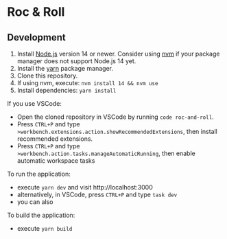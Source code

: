 # Roc & Roll

## Development

1. Install [Node.js](https://nodejs.org/en/) version 14 or newer.
   Consider using [nvm](https://github.com/nvm-sh/nvm) if your package manager
   does not support Node.js 14 yet.
2. Install the [yarn](https://yarnpkg.com/) package manager.
3. Clone this repository.
4. If using nvm, execute: `nvm install 14 && nvm use`
5. Install dependencies: `yarn install`

If you use VSCode:

- Open the cloned repository in VSCode by running `code roc-and-roll`.
- Press `CTRL+P` and type `>workbench.extensions.action.showRecommendedExtensions`, then install recommended extensions.
- Press `CTRL+P` and type `>workbench.action.tasks.manageAutomaticRunning`, then enable automatic workspace tasks

To run the application:

- execute `yarn dev` and visit http://localhost:3000
- alternatively, in VSCode, press `CTRL+P` and type `task dev`
- you can also

To build the application:

- execute `yarn build`